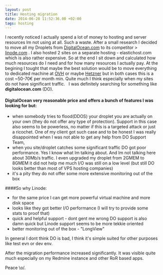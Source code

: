 ```yaml
---
layout: post
title: Hosting migration
date: 2014-06-28 11:52:36.00 +02:00
tags: hosting
---
```

I recently noticed I actually spend a lot of money to hosting and server resources Im not using at all. 
Such a waste. After a small research I decided to move all my Droplets from [DigitalOcean.com](https://www.digitalocean.com/) 
to its competitor > [linode.com](https://www.linode.com) . I also hosted 2 sites on a separate hosting - elastichost.com 
which is also rather expensive. 
So at the end I sit down and calculated how much resources do I need and for how many resources I actually pay. 
At the begining I tought that maybe the best solution would be to move everything to dedicated machine at [OVH](ovh.de) or 
maybe [Hetzner](hetzner.de) but in both cases this is a cost ~50-70€ per month min. Quite much I think especially when my 
sites do not have significant traffic. &nbsp;
I was definitely searching for something like **digitalocean.com** (DO). 

#### DigitalOcean very reasonable price and offers a bunch of features I was looking for but:

  -  when somebody tries to flood(DDOS) your droplet you are actually on your own (they do not offer any type of protection). 
     Support in this case also seems to be powerless, no matter if this is a targeted attack or just a ricochet. One of my 
     client got such case and to be honest I was really disappointed when I was not able to get any help from DO Support Team, 
  -  when you site/droplet catches some significant traffic DO got poor performance. Yes I know what Im talking about. 
     And Im not talking here about 30Mb/s traffic. I even upgraded my droplet from 2GMEM to 8GMEM it did not help me much I/O 
     was still on a low level (but still DO looks better than most of VPS hosting companies)
  -  it's a pity they do not offer some more extensive monitoring out of the box
 

####So why Linode:
 
  -  for the same price I can get more powerful virtual machine and more disk space 
  -  looks like they got better I/O performance (I will try to provide some stats to proof that)
  -  quick and helpful support - dont gent me wrong DO support is also damn quick but Linode support seems to be more tekkie oriented
  -  better monitoring out of the box - "LongView"


In general I dont think DO is bad, I think it's simple suited for other purposes like test evn or dev env.

After the migration performance increased significantly. 
It was visible quite much especially on my Redmine instance and other RoR based apps.



Peace \o/.